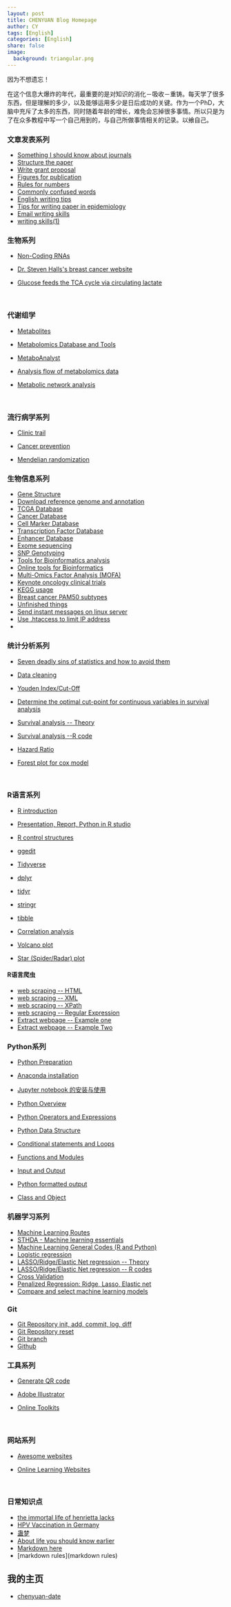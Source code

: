 ```yaml
---
layout: post
title: CHENYUAN Blog Homepage
author: CY
tags: [English]
categories: [English]
share: false
image:
  background: triangular.png 
---
```




因为不想遗忘！  

在这个信息大爆炸的年代，最重要的是对知识的消化－吸收－重铸。每天学了很多东西，但是理解的多少，以及能够运用多少是日后成功的关键。作为一个PhD，大脑中充斥了太多的东西，同时随着年龄的增长，难免会忘掉很多事情。所以只是为了在众多教程中写一个自己用到的，与自己所做事情相关的记录。以飨自己。    





### 文章发表系列

* [Something I should know about journals](http://chenyuan.date/2018/03/Something-I-should-know-about-journals/)          
* [Structure the paper](http://chenyuan.date/2018/08/Structure-the-Paper/)        
* [Write grant proposal](http://chenyuan.date/2018/08/Write-Grant-Proposal/)                       
* [Figures for publication](http://chenyuan.date/2018/02/Figures-for-publication/)                    
* [Rules for numbers](http://chenyuan.date/2018/06/Rules-for-Numbers/)          
* [Commonly confused words](http://chenyuan.date/2018/08/Commonly-Confused-Words/)                         
* [English writing tips](http://chenyuan.date/2018/08/English-Writing-Tips/)             
* [Tips for writing paper in epidemiology](http://chenyuan.date/2018/03/Tips-for-writing-paper-in-epidemiology/)                                  
* [Email writing skills](http://chenyuan.date/2016/05/write-better-emails/)                      
* [writing skills(1)](http://chenyuan.date/2016/05/writing-skills-one/)                  






### 生物系列

* [Non-Coding RNAs](http://chenyuan.date/2018/01/Non-Coding-RNAs/)       

* [Dr. Steven Halls's breast cancer website](http://chenyuan.date/2017/12/Dr.-Steven-Halls's-breast-cancer-website/)       

* [Glucose feeds the TCA cycle via circulating lactate](http://chenyuan.date/2017/10/Glucose-feeds-the-TCA-cycle-via-circulating-lactate/)                

  ​



### 代谢组学

* [Metabolites](http://chenyuan.date/2017/10/Metabolites/)                               

* [Metabolomics Database and Tools](http://chenyuan.date/2018/01/Metabolomics-Database-and-Tools/)                      

* [MetaboAnalyst](http://chenyuan.date/2018/01/MetaboAnalyst/)                                                  

* [Analysis flow of metabolomics data](http://chenyuan.date/2018/01/Analysis-flow-of-metabolomics-data/)                                                           

* [Metabolic network analysis](http://chenyuan.date/2018/01/Metabolic-network-analysis/)                                

  ​



### 流行病学系列

* [Clinic trail](http://chenyuan.date/2017/10/Clinic-trail/)           

* [Cancer prevention](http://chenyuan.date/2018/02/Cancer-prevention/)            

* [Mendelian randomization](http://chenyuan.date/2018/02/Mendelian-Randomization/)      



### 生物信息系列

* [Gene Structure](http://chenyuan.date/2018/01/Gene-Structure/)             
* [Download reference genome and annotation](http://chenyuan.date/2018/01/Download-reference-genome-and-annotation/)              
* [TCGA Database](http://chenyuan.date/2018/01/TCGA-Database/) 
* [Cancer Database](http://chenyuan.date/2018/01/Cancer-Database/)            
* [Cell Marker Database](http://chenyuan.date/2018/01/Cell-Marker-Database/)                      
* [Transcription Factor Database](http://chenyuan.date/2018/01/Transcription-Factor-Database/)        
* [Enhancer Database](http://chenyuan.date/2018/01/Enhancer-Database/)                                      
* [Exome sequencing](http://chenyuan.date/2018/01/Exome-sequencing/)                 
* [SNP Genotyping](http://chenyuan.date/2018/01/Genotyping/)             
* [Tools for Bioinformatics analysis](http://chenyuan.date/2017/08/Bioinformatics-tools/)           
* [Online tools for Bioinformatics](http://chenyuan.date/2017/08/Online-tools-for-Bioinformatics/)     
* [Multi-Omics Factor Analysis (MOFA)](http://chenyuan.date/2017/12/Multi-Omics-Factor-Analysis-(MOFA)/)            
* [Keynote oncology clinical trials](http://chenyuan.date/2017/12/Keynote-oncology-clinical-trials/)              
* [KEGG usage](http://chenyuan.date/2017/12/KEGG-usage/)      
* [Breast cancer PAM50 subtypes](http://chenyuan.date/2017/12/Breast-cancer-PAM50-subtypes/)       
* [Unfinished things](http://chenyuan.date/2017/09/Unfinished/)     
* [Send instant messages on linux server](http://chenyuan.date/2016/05/send-messages-via-linux-server/)                   
* [Use .htaccess to limit IP address](http://chenyuan.date/2016/04/block-IP-address/)                           
* 






### 统计分析系列

* [Seven deadly sins of statistics and how to avoid them](http://chenyuan.date/2017/12/Seven-deadly-sins-of-statistics-and-how-to-avoid-them/)                     

* [Data cleaning](http://chenyuan.date/2017/10/Data-cleaning/)   

* [Youden Index/Cut-Off](http://chenyuan.date/2017/06/Youden_index/)      

* [Determine the optimal cut-point for continuous variables in survival analysis](http://chenyuan.date/2017/06/Determine-the-optimal-cut-point-for-continuous-variables-in-survival-analysis/)         

* [Survival analysis -- Theory](http://chenyuan.date/2017/08/Survival-analysis(theory)/)        

* [Survival analysis --R code](http://chenyuan.date/2017/08/Survival-analysis(R-code)/)         

* [Hazard Ratio](http://chenyuan.date/2017/08/Hazard-Ratio/)          

* [Forest plot for cox model](http://chenyuan.date/2017/08/Forest_plot/)       

  ​



### R语言系列

* [R introduction](http://chenyuan.date/2017/08/R-introduction/)     

* [Presentation, Report, Python in R studio](http://chenyuan.date/2017/08/Presentation_Report_Python-in-Rstudio/)                   

* [R control structures](http://chenyuan.date/2017/06/R-control-structures/)           

* [ggedit](http://chenyuan.date/2017/10/ggedit/)   

* [Tidyverse](http://chenyuan.date/2017/08/tidyverse/)           

* [dplyr](http://chenyuan.date/2017/08/dplyr/)               

* [tidyr](http://chenyuan.date/2017/08/tidyr/)            

* [stringr](http://chenyuan.date/2017/08/stringr/)      

* [tibble](http://chenyuan.date/2017/08/tibble/)      

* [Correlation analysis](http://chenyuan.date/2017/07/Correlation-analysis/)    

* [Volcano plot](http://chenyuan.date/2017/02/Volcano-plot/)       

* [Star (Spider/Radar) plot](http://chenyuan.date/2017/02/Star-plot/)             



#### R语言爬虫

* [web scraping -- HTML](http://chenyuan.date/2016/10/web-scraping-HTML/)    
* [web scraping -- XML](http://chenyuan.date/2016/10/web-scraping-XML/)                   
* [web scraping -- XPath](http://chenyuan.date/2016/10/web-scraping-XPath/)                    
* [web scraping -- Regular Expression](http://chenyuan.date/2016/10/web-scraping-Regular-Expression/)                             
* [Extract webpage -- Example one](http://chenyuan.date/2017/10/Extract-data-from-webpage/)      
* [Extract webpage -- Example Two](http://chenyuan.date/2017/11/Unfinished-work/)            





### Python系列

* [Python Preparation](http://chenyuan.date/2017/04/Python-preparation/)   

* [Anaconda installation](http://chenyuan.date/2017/05/Anaconda/)    

* [Jupyter notebook 的安装与使用 ](http://chenyuan.date/2017/05/Jupyter-notbook/)                      

* [Python Overview ](http://chenyuan.date/2017/05/Python-Overview/)                   

* [Python Operators and Expressions](http://chenyuan.date/2017/05/Operators-and-expressions/)                

* [Python Data Structure](http://chenyuan.date/2017/05/Data-Structure/)                 

* [Conditional statements and Loops](http://chenyuan.date/2017/05/Conditional_statements_and_loops/)                    

* [Functions and Modules](http://chenyuan.date/2017/05/Functions_and_Modules/)                 

* [Input and Output](http://chenyuan.date/2017/05/Input-and-Output/)            

* [Python formatted output](http://chenyuan.date/2017/05/Python-formatted-output/)              

* [Class and Object](http://chenyuan.date/2017/05/Class_and_Object/)                          



### 机器学习系列

* [Machine Learning Routes](http://chenyuan.date/2017/11/Machine-Learning-Routes/)        
* [STHDA - Machine learning essentials](http://chenyuan.date/2017/11/STHDA-ML/)               
* [Machine Learning General Codes (R and Python)](http://chenyuan.date/2018/03/Machine-learning-general-code/)   
* [Logistic regression](http://chenyuan.date/2017/11/Logistic-regression/)                     
* [LASSO/Ridge/Elastic Net regression -- Theory](http://chenyuan.date/2017/11/LASSO(theory)/)                        
* [LASSO/Ridge/Elastic Net regression -- R codes](http://chenyuan.date/2017/11/LASSO(R-code)/)               
* [Cross Validation](http://chenyuan.date/2017/11/Cross-Validation/)              
* [Penalized Regression: Ridge, Lasso, Elastic net](http://chenyuan.date/2017/11/Penalized-Regression-Ridge-Lasso-Elastic-Net/)                
* [Compare and select machine learning models](http://chenyuan.date/2017/08/Compare-machine-learning-models/)           



### Git

- [Git Repository init, add, commit, log, diff](http://chenyuan.date/2016/12/Git-Repository-init_add_commit_log_diff/)                   
- [Git Repository reset](http://chenyuan.date/2016/12/Git-Repository-reset/)      
- [Git branch](http://chenyuan.date/2016/12/Git-branch/)             
- [Github](http://chenyuan.date/2016/12/Github/)                



### 工具系列

* [Generate QR code](http://chenyuan.date/2018/03/QR-code/)     

* [Adobe Illustrator](http://chenyuan.date/2018/02/Adobe-Illustrator/)           

* [Online Toolkits](http://chenyuan.date/2017/09/Online-Toolkits/)              

  ​         



### 网站系列

* [Awesome websites](http://chenyuan.date/2017/09/Awesome-websites/)          

* [Online Learning Websites](http://chenyuan.date/2018/03/Online-learning-websites/)              



​       


### 日常知识点       

* [the immortal life of henrietta lacks](http://chenyuan.date/2018/02/The-immortal-life-of-Herrietan-Lacks/)      
* [HPV Vaccination in Germany](http://chenyuan.date/2018/01/HPV-Vaccination-in-Germany/)         
* [蛊梦](http://chenyuan.date/2017/10/GuMeng/)                 
* [About life you should know earlier](http://chenyuan.date/2016/05/about-life-you-should-know-earlier/)                 
* [Markdown here](http://chenyuan.date/2016/04/markdown-here/)     
* [markdown rules](markdown rules)     






## 我的主页
* [chenyuan-date](https://github.com/chenyuan-date)       



